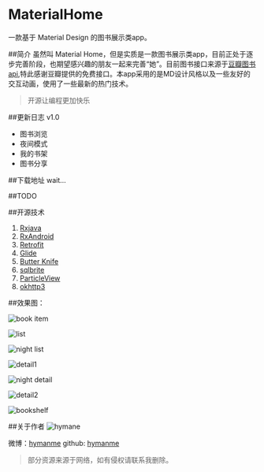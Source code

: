 # MaterialHome
一款基于 Material Design 的图书展示类app。

##简介
虽然叫 Material Home，但是实质是一款图书展示类app，目前正处于逐步完善阶段，也期望感兴趣的朋友一起来完善“她”。目前图书接口来源于[豆瓣图书api](https://developers.douban.com/wiki/?title=api_v2),特此感谢豆瓣提供的免费接口。本app采用的是MD设计风格以及一些友好的交互动画，使用了一些最新的热门技术。
>开源让编程更加快乐

##更新日志
v1.0
- 图书浏览
- 夜间模式
- 我的书架
- 图书分享

##下载地址
wait...

##TODO

##开源技术
1. [Rxjava](https://github.com/ReactiveX/RxJava)
2. [RxAndroid](https://github.com/ReactiveX/RxAndroid)
3. [Retrofit](https://github.com/square/retrofit)
4. [Glide](https://github.com/bumptech/glide)
5. [Butter Knife](https://github.com/JakeWharton/butterknife)
6. [sqlbrite](https://github.com/square/sqlbrite)
7. [ParticleView](https://github.com/JeasonWong/Particle)
8. [okhttp3](https://github.com/square/okhttp)

##效果图：

![book item](http://ww3.sinaimg.cn/mw690/005X6W83gw1f6p032la2tj30dw04vq4g.jpg)

![list](http://ww4.sinaimg.cn/mw690/005X6W83gw1f6p0339jkbj30c00lcn3f.jpg)

![night list](http://ww3.sinaimg.cn/mw690/005X6W83gw1f7m0auagjuj30c00lcwhl.jpg)

![detail1](http://ww1.sinaimg.cn/mw690/005X6W83gw1f7f0jsrizzj30c00lcacn.jpg)

![night detail](http://ww3.sinaimg.cn/mw690/005X6W83gw1f7m0av639aj30c00lcdie.jpg)

![detail2](http://ww3.sinaimg.cn/mw690/005X6W83gw1f7f0oimayej30c00lcwh6.jpg)

![bookshelf](http://ww2.sinaimg.cn/mw690/005X6W83gw1f7f0m87oqyj30c00lcta0.jpg)

##关于作者
![hymane](https://avatars0.githubusercontent.com/u/10279568?v=3&s=460)

微博：[hymanme](http://weibo.com/hymane)
github: [hymanme](https://github.com/hymanme)

> 部分资源来源于网络，如有侵权请联系我删除。

